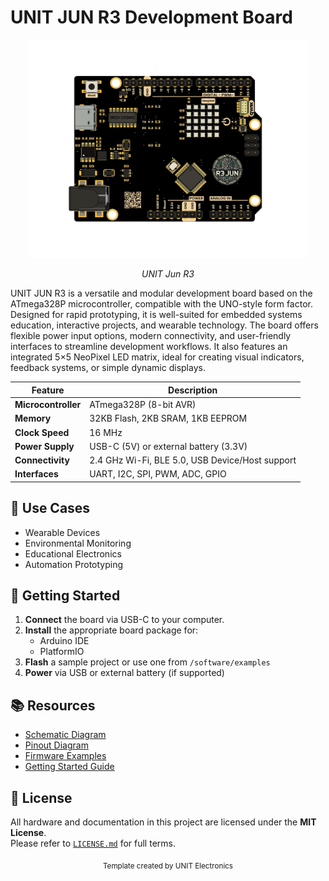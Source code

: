 
# UNIT JUN R3 Development Board 

<div align="center">
  <img src="hardware/resources/unit_top_v_0_0_1_ue0081_Jun R3.png" width="450px" alt="Development Board">
  <p><em>UNIT Jun R3</em></p>
</div>

UNIT JUN R3 is a versatile and modular development board based on the ATmega328P microcontroller, compatible with the UNO-style form factor. Designed for rapid prototyping, it is well-suited for embedded systems education, interactive projects, and wearable technology. The board offers flexible power input options, modern connectivity, and user-friendly interfaces to streamline development workflows. It also features an integrated 5×5 NeoPixel LED matrix, ideal for creating visual indicators, feedback systems, or simple dynamic displays.



| Feature                 | Description                                                   |
|------------------------|---------------------------------------------------------------|
| **Microcontroller**     | ATmega328P (8-bit AVR)                              |
| **Memory**              | 32KB Flash, 2KB SRAM, 1KB EEPROM                |
| **Clock Speed**         | 16 MHz                                                       |
| **Power Supply**        | USB-C (5V) or external battery (3.3V)                |
| **Connectivity**        | 2.4 GHz Wi-Fi, BLE 5.0, USB Device/Host support |
| **Interfaces**          | UART, I2C, SPI, PWM, ADC, GPIO            |


## 🧪 Use Cases


- Wearable Devices
- Environmental Monitoring
- Educational Electronics
- Automation Prototyping


## 🚀 Getting Started

1. **Connect** the board via USB-C to your computer.
2. **Install** the appropriate board package for:
   - Arduino IDE
   - PlatformIO
3. **Flash** a sample project or use one from `/software/examples`
4. **Power** via USB or external battery (if supported)


## 📚 Resources

- [Schematic Diagram](hardware/unit_sch_v_0_0_1_ue0081_Jun-R3.pdf)
- [Pinout Diagram](docs/pinout.png)
- [Firmware Examples](firmware/)
- [Getting Started Guide](docs/getting_started.md)



## 📝 License

All hardware and documentation in this project are licensed under the **MIT License**.  
Please refer to [`LICENSE.md`](LICENSE.md) for full terms.



<div align="center">
  <sub>Template created by UNIT Electronics</sub>
</div>
